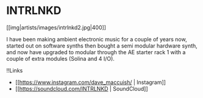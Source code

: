 # INTRLNKD

[[img|artists/images/intrlnkd2.jpg|400]]

I have been making ambient electronic music for a couple of years now, started out on software synths then bought a semi modular hardware synth, and now have upgraded to modular through the AE starter rack 1 with a couple of extra modules (Solina and 4 I/O).

!!Links

* [[https://www.instagram.com/dave_maccuish/ | Instagram]]
* [[https://soundcloud.com/INTRLNKD | SoundCloud]]
